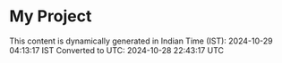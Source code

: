 # My Project

This content is dynamically generated in Indian Time (IST): 2024-10-29 04:13:17 IST
Converted to UTC: 2024-10-28 22:43:17 UTC
